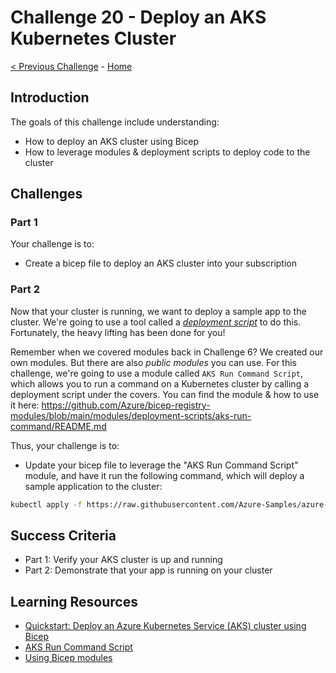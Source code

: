 # Challenge 20 - Deploy an AKS Kubernetes Cluster

[< Previous Challenge](./Bicep-Challenge-11.md) - [Home](../README.md) 

## Introduction

The goals of this challenge include understanding:
- How to deploy an AKS cluster using Bicep
- How to leverage modules & deployment scripts to deploy code to the cluster

## Challenges

### Part 1
Your challenge is to:

- Create a bicep file to deploy an AKS cluster into your subscription

### Part 2
Now that your cluster is running, we want to deploy a sample app to the cluster.  We're going to use a tool called a _[deployment script](https://learn.microsoft.com/en-us/azure/azure-resource-manager/templates/deployment-script-template)_ to do this. Fortunately, the heavy lifting has been done for you!

Remember when we covered modules back in Challenge 6?  We created our own modules.  But there are also _public modules_ you can use. For this challenge, we're going to use a module called `AKS Run Command Script`, which allows you to run a command on a Kubernetes cluster by calling a deployment script under the covers.  You can find the module & how to use it here:  https://github.com/Azure/bicep-registry-modules/blob/main/modules/deployment-scripts/aks-run-command/README.md

Thus, your challenge is to:
- Update your bicep file to leverage the "AKS Run Command Script" module, and have it run the following command, which will deploy a sample application to the cluster:

```bash
kubectl apply -f https://raw.githubusercontent.com/Azure-Samples/azure-voting-app-redis/master/azure-vote-all-in-one-redis.yaml
```

## Success Criteria

- Part 1: Verify your AKS cluster is up and running
- Part 2: Demonstrate that your app is running on your cluster

## Learning Resources

- [Quickstart: Deploy an Azure Kubernetes Service (AKS) cluster using Bicep](https://learn.microsoft.com/en-us/azure/aks/learn/quick-kubernetes-deploy-bicep)
- [AKS Run Command Script](https://github.com/Azure/bicep-registry-modules/blob/main/modules/deployment-scripts/aks-run-command/README.md)
- [Using Bicep modules](https://docs.microsoft.com/en-us/azure/azure-resource-manager/bicep/modules)
